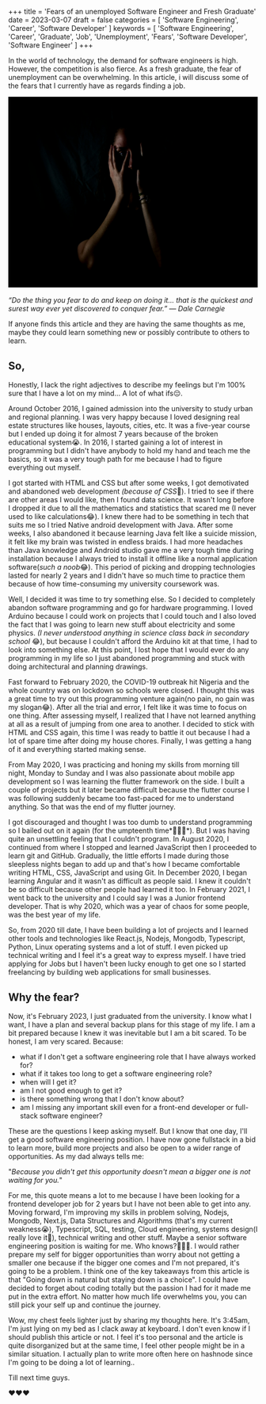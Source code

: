 +++
title = 'Fears of an unemployed Software Engineer and Fresh Graduate'
date = 2023-03-07
draft = false
categories = [
    'Software Engineering',
    'Career',
    'Software Developer'
]
keywords = [
    'Software Engineering',
    'Career',
    'Graduate',
    'Job',
    'Unemployment',
    'Fears',
    'Software Developer',
    'Software Engineer'
]
+++

In the world of technology, the demand for software engineers is high. However, the competition is also fierce. As a fresh graduate, the fear of unemployment can be overwhelming. In this article, i will discuss some of the fears that I currently have as regards finding a job.

![Thumb nail](thumb-nail.jpg)

_“Do the thing you fear to do and keep on doing it… that is the quickest and surest way ever yet discovered to conquer fear.” — Dale Carnegie_

If anyone finds this article and they are having the same thoughts as me, maybe they could learn something new or possibly contribute to others to learn.

## So,

Honestly, I lack the right adjectives to describe my feelings but I'm 100% sure that I have a lot on my mind... A lot of what ifs😔.

Around October 2016, I gained admission into the university to study urban and regional planning. I was very happy because I loved designing real estate structures like houses, layouts, cities, etc. It was a five-year course but I ended up doing it for almost 7 years because of the broken educational system😭. In 2016, I started gaining a lot of interest in programming but I didn't have anybody to hold my hand and teach me the basics, so it was a very tough path for me because I had to figure everything out myself.

I got started with HTML and CSS but after some weeks, I got demotivated and abandoned web development *(because of CSS*🤭). I tried to see if there are other areas I would like, then I found data science. It wasn't long before I dropped it due to all the mathematics and statistics that scared me (I never used to like calculations😂). I knew there had to be something in tech that suits me so I tried Native android development with Java. After some weeks, I also abandoned it because learning Java felt like a suicide mission, it felt like my brain was twisted in endless braids. I had more headaches than Java knowledge and Android studio gave me a very tough time during installation because I always tried to install it offline like a normal application software(*such a noob*😂). This period of picking and dropping technologies lasted for nearly 2 years and I didn't have so much time to practice them because of how time-consuming my university coursework was.

Well, I decided it was time to try something else. So I decided to completely abandon software programming and go for hardware programming. I loved Arduino because I could work on projects that I could touch and I also loved the fact that I was going to learn new stuff about electricity and some physics. _(I never understood anything in science class back in secondary school_ 😂), but because I couldn't afford the Arduino kit at that time, I had to look into something else. At this point, I lost hope that I would ever do any programming in my life so I just abandoned programming and stuck with doing architectural and planning drawings.

Fast forward to February 2020, the COVID-19 outbreak hit Nigeria and the whole country was on lockdown so schools were closed. I thought this was a great time to try out this programming venture again(no pain, no gain was my slogan😂). After all the trial and error, I felt like it was time to focus on one thing. After assessing myself, I realized that I have not learned anything at all as a result of jumping from one area to another. I decided to stick with HTML and CSS again, this time I was ready to battle it out because I had a lot of spare time after doing my house chores. Finally, I was getting a hang of it and everything started making sense.

From May 2020, I was practicing and honing my skills from morning till night, Monday to Sunday and I was also passionate about mobile app development so I was learning the flutter framework on the side. I built a couple of projects but it later became difficult because the flutter course I was following suddenly became too fast-paced for me to understand anything. So that was the end of my flutter journey.

I got discouraged and thought I was too dumb to understand programming so I bailed out on it again (for the umpteenth time*🤦🏾‍♂️*). But I was having quite an unsettling feeling that I couldn't program. In August 2020, I continued from where I stopped and learned JavaScript then I proceeded to learn git and GitHub. Gradually, the little efforts I made during those sleepless nights began to add up and that's how I became comfortable writing HTML, CSS, JavaScript and using Git. In December 2020, I began learning Angular and it wasn't as difficult as people said. I knew it couldn't be so difficult because other people had learned it too. In February 2021, I went back to the university and I could say I was a Junior frontend developer. That is why 2020, which was a year of chaos for some people, was the best year of my life.

So, from 2020 till date, I have been building a lot of projects and I learned other tools and technologies like React.js, Nodejs, Mongodb, Typescript, Python, Linux operating systems and a lot of stuff. I even picked up technical writing and I feel it's a great way to express myself. I have tried applying for Jobs but I haven't been lucky enough to get one so I started freelancing by building web applications for small businesses.

## Why the fear?

Now, it's February 2023, I just graduated from the university. I know what I want, I have a plan and several backup plans for this stage of my life. I am a bit prepared because I knew it was inevitable but I am a bit scared. To be honest, I am very scared. Because:

- what if I don't get a software engineering role that I have always worked for?
- what if it takes too long to get a software engineering role?
- when will I get it?
- am I not good enough to get it?
- is there something wrong that I don't know about?
- am I missing any important skill even for a front-end developer or full-stack software engineer?

These are the questions I keep asking myself. But I know that one day, I'll get a good software engineering position. I have now gone fullstack in a bid to learn more, build more projects and also be open to a wider range of opportunities. As my dad always tells me:

"_Because you didn't get this opportunity doesn't mean a bigger one is not waiting for you._"

For me, this quote means a lot to me because I have been looking for a frontend developer job for 2 years but I have not been able to get into any. Moving forward, I'm improving my skills in problem solving, Nodejs, Mongodb, Next.js, Data Structures and Algorithms (that's my current weakness😭), Typescript, SQL, testing, Cloud engineering, systems design(I really love it🥰), technical writing and other stuff. Maybe a senior software engineering position is waiting for me. Who knows?🤷🏾‍♂️. I would rather prepare my self for bigger opportunities than worry about not getting a smaller one because if the bigger one comes and I'm not prepared, it's going to be a problem. I think one of the key takeaways from this article is that "Going down is natural but staying down is a choice". I could have decided to forget about coding totally but the passion I had for it made me put in the extra effort. No matter how much life overwhelms you, you can still pick your self up and continue the journey.

Wow, my chest feels lighter just by sharing my thoughts here. It's 3:45am, I'm just lying on my bed as I clack away at keyboard. I don't even know if I should publish this article or not. I feel it's too personal and the article is quite disorganized but at the same time, I feel other people might be in a similar situation. I actually plan to write more often here on hashnode since I'm going to be doing a lot of learning..

Till next time guys.

❤️❤️❤️
